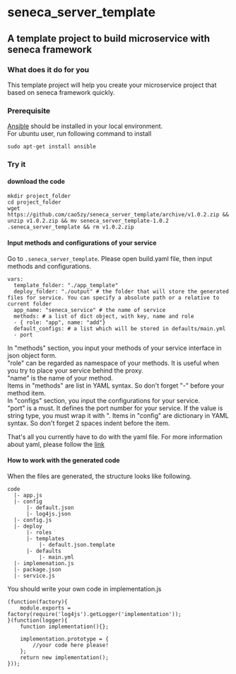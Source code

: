 # seneca_server_template
## A template project to build microservice with seneca framework

### What does it do for you
This template project will help you create your microservice project that based on seneca framework quickly.

### Prerequisite
[Ansible](https://github.com/ansible/ansible) should be installed in your local environment.  
For ubuntu user, run following command to install  

    sudo apt-get install ansible

### Try it
#### download the code  

    mkdir project_folder
    cd project_folder
    wget https://github.com/cao5zy/seneca_server_template/archive/v1.0.2.zip && unzip v1.0.2.zip && mv seneca_server_template-1.0.2 .seneca_server_template && rm v1.0.2.zip 
    
    
#### Input methods and configurations of your service   
Go to `.seneca_server_template`. Please open build.yaml file, then input methods and configurations.  

    vars:
      template_folder: "./app_template"
      deploy_folder: "./output" # the folder that will store the generated files for service. You can specify a absolute path or a relative to current folder
      app_name: "seneca_service" # the name of service
      methods: # a list of dict object, with key, name and role
      - { role: "app", name: "add"} 
      default_configs: # a list which will be stored in defaults/main.yml
      - port
        
In "methods" section, you input your methods of your service interface in json object form.  
"role" can be regarded as namespace of your methods. It is useful when you try to place your service behind the proxy.  
"name" is the name of your method.  
Items in "methods" are list in YAML syntax. So don't forget "-" before your method item.  
In "configs" section, you input the configurations for your service.  
"port" is a must. It defines the port number for your service.
If the value is string type, you must wrap it with \".
Items in "config" are dictionary in YAML syntax. So don't forget 2 spaces indent before the item.

That's all you currently have to do with the yaml file. For more information about yaml, please follow the [link](http://www.yaml.org/)


#### How to work with the generated code
When the files are generated, the structure looks like following.   

    code
      |- app.js
      |- config
          |- default.json
          |- log4js.json
      |- config.js
      |- deploy
          |- roles
	      |- templates
	          |- default.json.template
	      |- defaults
	          |- main.yml
      |- implemenation.js
      |- package.json
      |- service.js

You should write your own code in implementation.js  

    (function(factory){
        module.exports = factory(require('log4js').getLogger('implementation'));
    }(function(logger){
        function implementation(){};

        implementation.prototype = {
	        //your code here please!
        };
        return new implementation();
    }));


